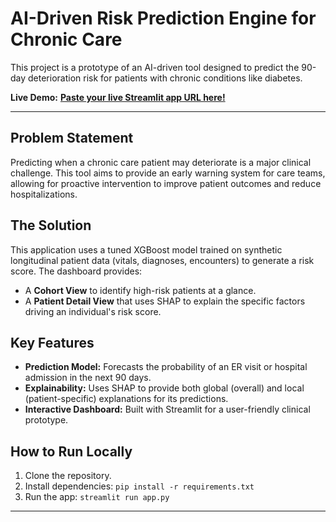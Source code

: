 # AI-Driven Risk Prediction Engine for Chronic Care

This project is a prototype of an AI-driven tool designed to predict the 90-day deterioration risk for patients with chronic conditions like diabetes.

**Live Demo:** [**Paste your live Streamlit app URL here!**](https://smcechroniccare.streamlit.app/)

---

## Problem Statement

Predicting when a chronic care patient may deteriorate is a major clinical challenge. This tool aims to provide an early warning system for care teams, allowing for proactive intervention to improve patient outcomes and reduce hospitalizations.

## The Solution

This application uses a tuned XGBoost model trained on synthetic longitudinal patient data (vitals, diagnoses, encounters) to generate a risk score. The dashboard provides:
* A **Cohort View** to identify high-risk patients at a glance.
* A **Patient Detail View** that uses SHAP to explain the specific factors driving an individual's risk score.

## Key Features
* **Prediction Model:** Forecasts the probability of an ER visit or hospital admission in the next 90 days.
* **Explainability:** Uses SHAP to provide both global (overall) and local (patient-specific) explanations for its predictions.
* **Interactive Dashboard:** Built with Streamlit for a user-friendly clinical prototype.

## How to Run Locally
1. Clone the repository.
2. Install dependencies: `pip install -r requirements.txt`
3. Run the app: `streamlit run app.py`

---
